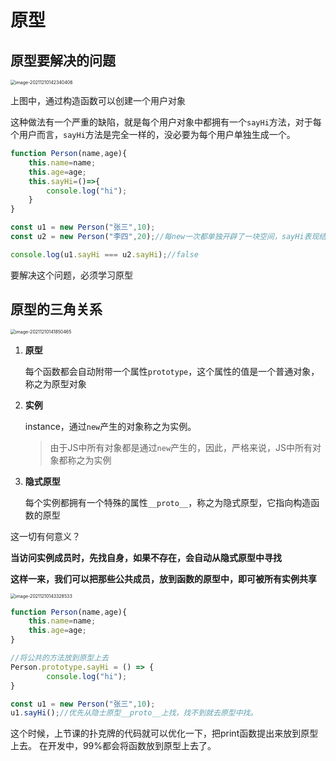 # 原型

##  原型要解决的问题

<img src="http://mdrs.yuanjin.tech/img/20211210142340.png" alt="image-20211210142340406" style="zoom:50%;" />

上图中，通过构造函数可以创建一个用户对象

这种做法有一个严重的缺陷，就是每个用户对象中都拥有一个`sayHi`方法，对于每个用户而言，`sayHi`方法是完全一样的，没必要为每个用户单独生成一个。

```js
function Person(name,age){
    this.name=name;
    this.age=age;
    this.sayHi=()=>{
        console.log("hi");
    }
}

const u1 = new Person("张三",10);
const u2 = new Person("李四",20);//每new一次都单独开辟了一块空间，sayHi表现结果都是一样的。如果需要生成1w个对象，这就造成了内存浪费。

console.log(u1.sayHi === u2.sayHi);//false
```



要解决这个问题，必须学习原型

## 原型的三角关系

<img src="http://mdrs.yuanjin.tech/img/20211210141850.png" alt="image-20211210141850465" style="zoom:50%;" />



1. **原型**

   每个函数都会自动附带一个属性`prototype`，这个属性的值是一个普通对象，称之为原型对象

2. **实例**

   instance，通过`new`产生的对象称之为实例。

   > 由于JS中所有对象都是通过`new`产生的，因此，严格来说，JS中所有对象都称之为实例

3. **隐式原型**

   每个实例都拥有一个特殊的属性`__proto__`，称之为隐式原型，它指向构造函数的原型



这一切有何意义？

**当访问实例成员时，先找自身，如果不存在，会自动从隐式原型中寻找**

**这样一来，我们可以把那些公共成员，放到函数的原型中，即可被所有实例共享**

<img src="http://mdrs.yuanjin.tech/img/20211210143328.png" alt="image-20211210143328533" style="zoom:50%;" />

```js
function Person(name,age){
    this.name=name;
    this.age=age;
}

//将公共的方法放到原型上去
Person.prototype.sayHi = () => {
        console.log("hi");
}

const u1 = new Person("张三",10);
u1.sayHi();//优先从隐士原型__proto__上找，找不到就去原型中找。
```

这个时候，上节课的扑克牌的代码就可以优化一下，把print函数提出来放到原型上去。
在开发中，99%都会将函数放到原型上去了。

